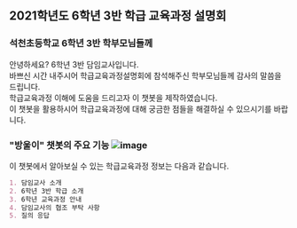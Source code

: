 ## 2021학년도 6학년 3반 학급 교육과정 설명회
### 석천초등학교 6학년 3반 학부모님들께
안녕하세요? 6학년 3반 담임교사입니다.  
바쁘신 시간 내주시어 학급교육과정설명회에 참석해주신 학부모님들께 감사의 말씀을 드립니다.  
학급교육과정 이해에 도움을 드리고자 이 챗봇을 제작하였습니다.  
이 챗봇을 활용하시어 학급교육과정에 대해 궁금한 점들을 해결하실 수 있으시기를 바랍니다.

### "방울이" 챗봇의 주요 기능 ![image](https://user-images.githubusercontent.com/81296926/117126693-18772480-add6-11eb-92ea-ff16581e6df9.png)
이 챗봇에서 알아보실 수 있는 학급교육과정 정보는 다음과 같습니다.

```markdown
1. 담임교사 소개
2. 6학년 3반 학급 소개
3. 6학년 교육과정 안내
4. 담임교사의 협조 부탁 사항
5. 질의 응답
```

